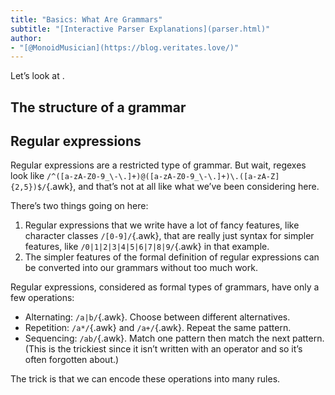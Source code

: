 ```yaml
---
title: "Basics: What Are Grammars"
subtitle: "[Interactive Parser Explanations](parser.html)"
author:
- "[@MonoidMusician](https://blog.veritates.love/)"
---
```


Letʼs look at .

## The structure of a grammar

## Regular expressions
Regular expressions are a restricted type of grammar.
But wait, regexes look like `/^([a-zA-Z0-9_\-\.]+)@([a-zA-Z0-9_\-\.]+)\.([a-zA-Z]{2,5})$/`{.awk}, and thatʼs not at all like what weʼve been considering here.

Thereʼs two things going on here:

1. Regular expressions that we write have a lot of fancy features, like character classes `/[0-9]/`{.awk}, that are really just syntax for simpler features, like `/0|1|2|3|4|5|6|7|8|9/`{.awk} in that example.
2. The simpler features of the formal definition of regular expressions can be converted into our grammars without too much work.

Regular expressions, considered as formal types of grammars, have only a few operations:

- Alternating: `/a|b/`{.awk}.
  Choose between different alternatives.
- Repetition: `/a*/`{.awk} and `/a+/`{.awk}.
  Repeat the same pattern.
- Sequencing: `/ab/`{.awk}.
  Match one pattern then match the next pattern.
  (This is the trickiest since it isnʼt written with an operator and so itʼs often forgotten about.)


The trick is that we can encode these operations into many rules.
